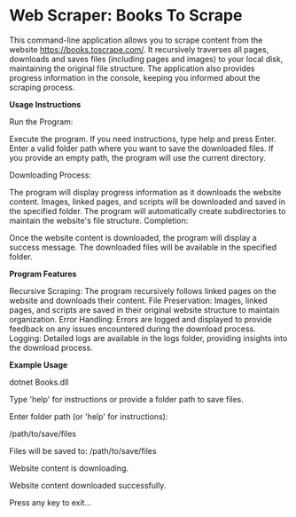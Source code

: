 # Web Scraper: Books To Scrape


This command-line application allows you to scrape content from the website https://books.toscrape.com/. It recursively traverses all pages, downloads and saves files (including pages and images) to your local disk, maintaining the original file structure. The application also provides progress information in the console, keeping you informed about the scraping process.


**Usage Instructions**

Run the Program:

Execute the program.
If you need instructions, type help and press Enter.
Enter a valid folder path where you want to save the downloaded files.
If you provide an empty path, the program will use the current directory.

Downloading Process:

The program will display progress information as it downloads the website content.
Images, linked pages, and scripts will be downloaded and saved in the specified folder.
The program will automatically create subdirectories to maintain the website's file structure.
Completion:

Once the website content is downloaded, the program will display a success message.
The downloaded files will be available in the specified folder.

**Program Features**

Recursive Scraping: The program recursively follows linked pages on the website and downloads their content.
File Preservation: Images, linked pages, and scripts are saved in their original website structure to maintain organization.
Error Handling: Errors are logged and displayed to provide feedback on any issues encountered during the download process.
Logging: Detailed logs are available in the logs folder, providing insights into the download process.

**Example Usage**

dotnet Books.dll

Type 'help' for instructions or provide a folder path to save files.

Enter folder path (or 'help' for instructions):

/path/to/save/files


Files will be saved to: /path/to/save/files


Website content is downloading.


Website content downloaded successfully.


Press any key to exit...

